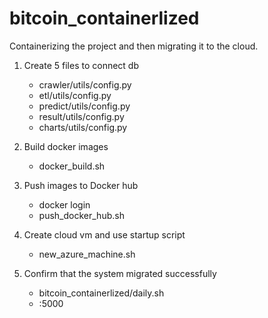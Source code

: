 # bitcoin_containerlized
 
Containerizing the project and then migrating it to the cloud.

1. Create 5 files to connect db
    - crawler/utils/config.py
    - etl/utils/config.py
    - predict/utils/config.py
    - result/utils/config.py
    - charts/utils/config.py

2. Build docker images
    - docker_build.sh

3. Push images to Docker hub
    - docker login
    - push_docker_hub.sh

4. Create cloud vm and use startup script
    - new_azure_machine.sh

5. Confirm that the system migrated successfully
    - bitcoin_containerlized/daily.sh
    - <cloud vm IP>:5000
